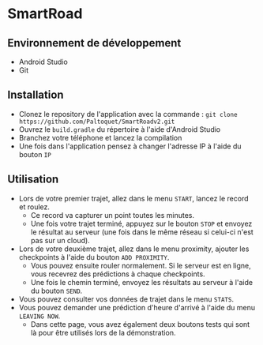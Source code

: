 # SmartRoad

## Environnement de développement

- Android Studio
- Git

## Installation

- Clonez le repository de l'application avec la commande :
`git clone https://github.com/Paltoquet/SmartRoadv2.git`
- Ouvrez le `build.gradle` du répertoire à l'aide d'Android Studio
- Branchez votre téléphone et lancez la compilation
- Une fois dans l'application pensez à changer l'adresse IP à l'aide du bouton `IP`

## Utilisation

- Lors de votre premier trajet, allez dans le menu `START`, lancez le record et roulez. 
  - Ce record va capturer un point toutes les minutes.
  - Une fois votre trajet terminé, appuyez sur le bouton `STOP` et envoyez le résultat au serveur (une fois dans le même réseau si celui-ci n'est pas sur un cloud).
- Lors de votre deuxième trajet, allez dans le menu proximity, ajouter les checkpoints à l'aide du bouton `ADD PROXIMITY`.
  - Vous pouvez ensuite rouler normalement. Si le serveur est en ligne, vous recevrez des prédictions à chaque checkpoints.
  - Une fois le chemin terminé, envoyez les résultats au serveur à l'aide du bouton `SEND`.
- Vous pouvez consulter vos données de trajet dans le menu `STATS`.
- Vous pouvez demander une prédiction d'heure d'arrivé à l'aide du menu `LEAVING NOW`.
  - Dans cette page, vous avez également deux boutons tests qui sont là pour être utilisés lors de la démonstration.

